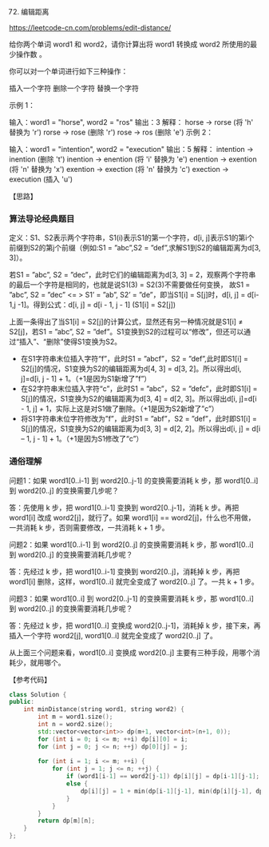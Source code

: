 72. 编辑距离

https://leetcode-cn.com/problems/edit-distance/ 

给你两个单词 word1 和 word2，请你计算出将 word1 转换成 word2 所使用的最少操作数 。

你可以对一个单词进行如下三种操作：

插入一个字符
删除一个字符
替换一个字符
 

示例 1：

输入：word1 = "horse", word2 = "ros"
输出：3
解释：
horse -> rorse (将 'h' 替换为 'r')
rorse -> rose (删除 'r')
rose -> ros (删除 'e')
示例 2：

输入：word1 = "intention", word2 = "execution"
输出：5
解释：
intention -> inention (删除 't')
inention -> enention (将 'i' 替换为 'e')
enention -> exention (将 'n' 替换为 'x')
exention -> exection (将 'n' 替换为 'c')
exection -> execution (插入 'u')

【思路】

### 算法导论经典题目

定义：S1、S2表示两个字符串，S1(i)表示S1的第一个字符，d[i, j]表示S1的第i个前缀到S2的第j个前缀（例如:S1 = ”abc”,S2 = ”def”,求解S1到S2的编辑距离为d[3, 3]）。

若S1 = ”abc”, S2 = ”dec”，此时它们的编辑距离为d[3, 3] = 2，观察两个字符串的最后一个字符是相同的，也就是说S1(3) = S2(3)不需要做任何变换，
故S1 = ”abc”, S2 = ”dec” <= > S1’ = ”ab”, S2’ = ”de”，即当S1[i] = S[j]时，d[i, j] = d[i-1,j -1]。得到公式：d[i, j] = d[i - 1, j - 1] (S1[i] = S2[j])

上面一条得出了当S1[i] = S2[j]的计算公式，显然还有另一种情况就是S1[i] ≠ S2[j]，若S1 = ”abc”, S2 = ”def”。S1变换到S2的过程可以“修改”，但还可以通过“插入”、“删除”使得S1变换为S2。

- 在S1字符串末位插入字符“f”，此时S1 = ”abcf”，S2 = ”def”,此时即S1[i] = S2[j]的情况，S1变换为S2的编辑距离为d[4, 3] = d[3, 2]。所以得出d[i, j]=d[i, j - 1] + 1。（+1是因为S1新增了”f”）
- 在S2字符串末位插入字符“c”，此时S1 = ”abc”，S2 = ”defc”，此时即S1[i] = S[j]的情况，S1变换为S2的编辑距离为d[3, 4] = d[2, 3]。所以得出d[i, j]=d[i - 1, j] + 1，实际上这是对S1做了删除。（+1是因为S2新增了”c”）
- 将S1字符串末位字符修改为”f”，此时S1 = ”abf”，S2 = ”def”，此时即S1[i] = S[j]的情况，S1变换为S2的编辑距离为d[3, 3] = d[2, 2]。所以得出d[i, j] = d[i – 1, j - 1] + 1。（+1是因为S1修改了“c”）

### 通俗理解

问题1：如果 word1[0..i-1] 到 word2[0..j-1] 的变换需要消耗 k 步，那 word1[0..i] 到 word2[0..j] 的变换需要几步呢？

答：先使用 k 步，把 word1[0..i-1] 变换到 word2[0..j-1]，消耗 k 步。再把 word1[i] 改成 word2[j]，就行了。如果 word1[i] == word2[j]，什么也不用做，一共消耗 k 步，否则需要修改，一共消耗 k + 1 步。

问题2：如果 word1[0..i-1] 到 word2[0..j] 的变换需要消耗 k 步，那 word1[0..i] 到 word2[0..j] 的变换需要消耗几步呢？

答：先经过 k 步，把 word1[0..i-1] 变换到 word2[0..j]，消耗掉 k 步，再把 word1[i] 删除，这样，word1[0..i] 就完全变成了 word2[0..j] 了。一共 k + 1 步。

问题3：如果 word1[0..i] 到 word2[0..j-1] 的变换需要消耗 k 步，那 word1[0..i] 到 word2[0..j] 的变换需要消耗几步呢？

答：先经过 k 步，把 word1[0..i] 变换成 word2[0..j-1]，消耗掉 k 步，接下来，再插入一个字符 word2[j], word1[0..i] 就完全变成了 word2[0..j] 了。

从上面三个问题来看，word1[0..i] 变换成 word2[0..j] 主要有三种手段，用哪个消耗少，就用哪个。


【参考代码】

```c++
class Solution {
public:
    int minDistance(string word1, string word2) {
        int m = word1.size();
        int n = word2.size();
        std::vector<vector<int>> dp(m+1, vector<int>(n+1, 0));
        for (int i = 0; i <= m; ++i) dp[i][0] = i;
        for (int j = 0; j <= n; ++j) dp[0][j] = j;
        
        for (int i = 1; i <= m; ++i) {
            for (int j = 1; j <= n; ++j) {
                if (word1[i-1] == word2[j-1]) dp[i][j] = dp[i-1][j-1];
                else {
                    dp[i][j] = 1 + min(dp[i-1][j-1], min(dp[i][j-1], dp[i-1][j]));
                }
            }
        }
        return dp[m][n];
    }
};
```
